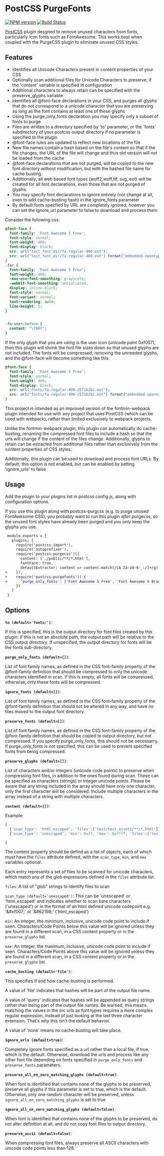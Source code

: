 # PostCSS PurgeFonts


[![NPM version][npm-image]][npm-url]
[![Build Status][travis-image]][travis-url]


[PostCSS] plugin desgned to remove unused characters from fonts, particularly icon fonts such as FontAwesome. This works best when coupled with the PurgeCSS plugin to eliminate unused CSS styles.


## Features

- Identifies all Unicode Characters present in content properties of your CSS
- Optionally scan additional files for Unicode Characters to preserve, if the 'content' variable is specified in configuration
- Additional characters to always retain can be specified with the preserve\_glyphs variable
- Identifies all @font-face declarations in your CSS, and purges all glyphs that do not correspond to a unicode character that you are preserving so long as the font contains at least one of these glyphs
- Using the purge\_only\_fonts declaration you may specify only a subset of fonts to purge
- Files are written to a directory specified by 'to' parameter, or the 'fonts' subdirectory of your postcss output directory if no parameter is specified to the plugin
- @font-face rules are updated to reflect new locations of the file
- New file names contain a hash based on the file's content so that if the file changes, the URL of the file will change and thus old version will not be loaded from the cache
- @font-face declarations that are not purged, will be copied to the new font directory without modification, but with the hashed file name for cache busting.
- Additionally, all web based font types (woff2,woff,ttf, svg, eot) will be created for all font declarations, even those that are not purged of glyphs.
- You may specify font declarations to ignore entirely (not change at all, even to add cache-busting hash) in the ignore\_fonts parameter
- By default fonts specfied by URL are completely ignored, however you can set the ignore\_url parameter to false to download and process them


Consider the following css: 
```css
@font-face {
  font-family: 'Font Awesome 5 Free';
  font-style: normal;
  font-weight: 400;
  font-display: block;
  src: url("test_font_dir/fa-regular-400.eot");
  src: url("test_font_dir/fa-regular-400.eot") format("embedded-opentype"), url("test_font_dir/fa-regular-400.woff2") format("woff2"), url("test_font_dir/fa-regular-400.woff") format("woff"), url("test_font_dir/fa-regular-400.ttf") format("truetype"), url("test_font_dir/fa-regular-400.svg") format("svg"); 
}
.far {
  font-family: 'Font Awesome 5 Free';
  font-weight: 400; 
  -moz-osx-font-smoothing: grayscale;
  -webkit-font-smoothing: antialiased;
  display: inline-block;
  font-style: normal;
  font-variant: normal;
  text-rendering: auto;
  line-height: 1; 
}


.fa-user:before {
  content: "\f007"; 
}

```

If the only glyph that you are using is the user icon (unicode point 0xf007), then this plugin will shrink the font file sizes down so that unused glyphs are not included. The fonts will be compressed, removing the unneeded glyphs, and the @font-face will become something like this:

```css
@font-face {
  font-family: 'Font Awesome 5 Free';
  font-style: normal;
  font-weight: 400;
  font-display: block;
  src: url("fonts/fa-regular-400-257162bc.eot");
  src: url("fonts/fa-regular-400-257162bc.eot") format("embedded-opentype"), url("fonts/fa-regular-400-68b898ee.woff2") format("woff2"), url("fonts/fa-regular-400-d9e64121.woff") format("woff"), url("fonts/fa-regular-400-db847f59.ttf") format("truetype"), url("fonts/fa-regular-400-65855054.svg") format("svg"); 
}
```


This project is intended as an improved version of the fontmin-webpack plugin intended for use with any project that uses PostCSS (which can
be used with webpack), rather than limited exclusively to webpack projects.

Unlike the fontmin-webpack plugin, this plugin can automatically do cache-busting, renaming the compressed font files to include a hash so that the urls will change if the content of the files change. Additionally, glyphs to retain can be extracted from additional files rather than exclusively from the content properties of CSS styles.

Additionally, this plugin can be used to download and process font URLs. By default, this option is not enabled, but can be enabled by setting 'ignore\_urls' to false






## Usage

Add the plugin to your plugins list in postcss.config.js, along with configuration options.

If you use this plugin along with postcss-purgcss (e.g. to purge unused FontAwesome CSS), you probably
want to run this plugin *after* purgecss, so the unused font styles have already been purged and you only
keep the glyphs you use.

```diff
 module.exports = {
   plugins: [
     require('postcss-import'),
     require('autoprefixer'),
     require('postcss-purgecss')({
       content: ['./public/**/*.html'],
       fontFace: true,
       defaultExtractor: content => content.match(/[A-Za-z0-9-_:/]+/g) || []
+    }),
+    require('postcss-purgefonts')( {
+      'purge_only_fonts': ['Font Awesome 5 Free', 'Font Awesome 5 Brands']
     })
   ]
 }
```

## Options

**`to (default='fonts/')`**:

If this is specified, this is the output directory for font files created by this plugin. If this is not an absolute path, the output path will be relative to the CSS output directory. If unspecified, the output directory for fonts will be the fonts sub-directory.

**`purge_only_fonts (default=[])`**: 

List of font family names, as defined in the CSS font-family property of the @font-family definition that should be compressed to only the unicode characters identified in scan. If this is empty, all fonts will be compressed, otherwise, only these fonts will be compressed.

**`ignore_fonts (default=[])`**:

List of font family names, as defined in the CSS font-family property of the @font-family definition that should not be altered in any way, and have no files moved to the output font directory.

**`preserve_fonts (default=[])`**:

List of font family names, as defined in the CSS font-family property of the @font-family definition that should be copied to output directory, but not compressed. If you specify purge\_only\_fonts, this should not be necessarry. If purge\_only\_fonts is not specified, this can be used to prevent specified fonts from being compressed.

**`preserve_glyphs (default=[])`**:

List of characters and/or integers (unicode code points) to preserve when compressing font files, in addition to the ones found during scan. These can be specified as characters (strings) or integer unicode points. Please be aware that any string included in the array should have only one character, only the first character will be considered. Include multiple characters in the array instead of a string with multiple characters.

**`content (default=[])`**:

Example: 
```js
[ 
  {'scan_type': 'html_escaped', 'files':['test/test_assets/**/*.html']}, 
  {'scan_type': 'unescaped', 'min': 0xff, 'max': 0xffff, 'files':['test/test_assets/**/*.html', 'test/test_assets/**/*.txt']}   

]
```

The content property should be defind as a list of objects, each of which *must* have the `files` attribute defined, with the `scan_type`, `min`, and `max` variables optional.

Each entry represents a set of files to be scanned for unicode characters, which match any of the glob expressions defined in the `files` attribute list.

`files`: A list of "glob" strings to identify files to scan

`scan_type (default='unescaped')`: This can be 'unescaped' or 'html\_escaped' and indicates whether to scan bare characters ('unescaped') or in the format of an html defined unicode codepoint e.g. '&\#xf007;' or '&\#62198;' ('html\_escaped')

`min`: An integer, the minimum, inclusive, unicode code point to include if seen. Characters/Code Points below this value will be ignored unless they are found in a different scan, in a CSS content property or in the `preserve_glyphs` list.

`max`: An integer, the maximum, inclusive, unicode code point to include if seen. Characters/Code Points above this value will be ignored unless they are found in a different scan, in a CSS content property or in the `preserve_glyphs` list.


**`cache_busting (default='file')`**: 

This specifies if and how cache-busting is performed. 

A value of 'file' indicates that hashes will be part of the output file name. 

A value of 'query' indicates that hashes will be appended as query strings rather than being part of the output file names. Be warned, this means matching the values in the src urls as font types requires a more complex regular expression, instead of just looking at the last three character extension. That's why this isn't the default behavior.

A value of 'none' means no cache-busting will take place.

**`ignore_urls (default=true)`**:

Completely ignore fonts specified as a url rather than a local file, if true, which is the default. Otherwise, download the urls and process like any other font file depending on fonts specified in `purge_only_fonts` and `preserve_fonts` parameters.

**`preserve_all_on_zero_matching_glyphs (default=true)`**:

When font is identified that contains none of the glyphs to be preserved, preserve all glyphs if this parameter is set to true, which is the default. Otherwise, only one random character will be preserved, unless `ignore_all_on_zero_matching_glyphs` is set to true

**`ignore_all_on_zero_matching_glyphs (default=false)`**:

When font is identified that contains none of the glyphs to be preserved, do not alter definition at all, and do not copy font files to output directory.

**`preserve_ascii (default=false)`**:

When compressing font files, always preserve all ASCII characters with unicode code points less than 128.



[PostCSS]: https://github.com/postcss/postcss
[official docs]: https://github.com/postcss/postcss#usage



[npm-url]: https://npmjs.org/package/postcss-purgefonts
[npm-image]: http://img.shields.io/npm/v/postcss-purgefonts.svg

[travis-url]: https://travis-ci.org/ericpaulbishop/postcss-purgefonts
[travis-image]: http://img.shields.io/travis/ericpaulbishop/postcss-purgefonts.svg

[downloads-image]: http://img.shields.io/npm/dm/postcss-purgefonts.svg
